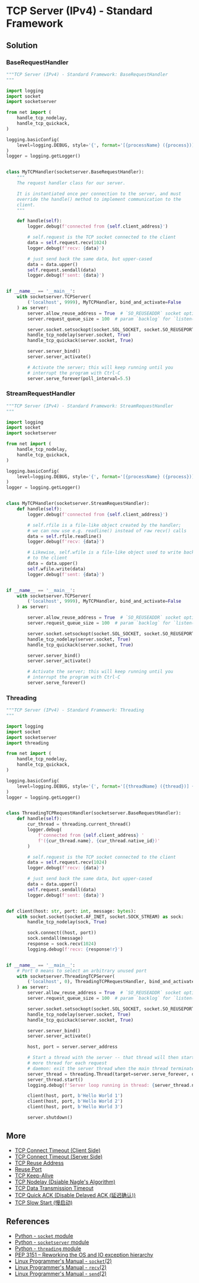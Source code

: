 # TCP Server (IPv4) - Standard Framework

## Solution

### BaseRequestHandler

```python
"""TCP Server (IPv4) - Standard Framework: BaseRequestHandler
"""

import logging
import socket
import socketserver

from net import (
    handle_tcp_nodelay,
    handle_tcp_quickack,
)

logging.basicConfig(
    level=logging.DEBUG, style='{', format='[{processName} ({process})] {message}'
)
logger = logging.getLogger()


class MyTCPHandler(socketserver.BaseRequestHandler):
    """
    The request handler class for our server.

    It is instantiated once per connection to the server, and must
    override the handle() method to implement communication to the
    client.
    """

    def handle(self):
        logger.debug(f'connected from {self.client_address}')

        # self.request is the TCP socket connected to the client
        data = self.request.recv(1024)
        logger.debug(f'recv: {data}')

        # just send back the same data, but upper-cased
        data = data.upper()
        self.request.sendall(data)
        logger.debug(f'sent: {data}')


if __name__ == '__main__':
    with socketserver.TCPServer(
        ('localhost', 9999), MyTCPHandler, bind_and_activate=False
    ) as server:
        server.allow_reuse_address = True  # `SO_REUSEADDR` socket option
        server.request_queue_size = 100  # param `backlog` for `listen()`

        server.socket.setsockopt(socket.SOL_SOCKET, socket.SO_REUSEPORT, 1)
        handle_tcp_nodelay(server.socket, True)
        handle_tcp_quickack(server.socket, True)

        server.server_bind()
        server.server_activate()

        # Activate the server; this will keep running until you
        # interrupt the program with Ctrl-C
        server.serve_forever(poll_interval=5.5)
```

### StreamRequestHandler

```python
"""TCP Server (IPv4) - Standard Framework: StreamRequestHandler
"""

import logging
import socket
import socketserver

from net import (
    handle_tcp_nodelay,
    handle_tcp_quickack,
)

logging.basicConfig(
    level=logging.DEBUG, style='{', format='[{processName} ({process})] {message}'
)
logger = logging.getLogger()


class MyTCPHandler(socketserver.StreamRequestHandler):
    def handle(self):
        logger.debug(f'connected from {self.client_address}')

        # self.rfile is a file-like object created by the handler;
        # we can now use e.g. readline() instead of raw recv() calls
        data = self.rfile.readline()
        logger.debug(f'recv: {data}')

        # Likewise, self.wfile is a file-like object used to write back
        # to the client
        data = data.upper()
        self.wfile.write(data)
        logger.debug(f'sent: {data}')


if __name__ == '__main__':
    with socketserver.TCPServer(
        ('localhost', 9999), MyTCPHandler, bind_and_activate=False
    ) as server:

        server.allow_reuse_address = True  # `SO_REUSEADDR` socket option
        server.request_queue_size = 100  # param `backlog` for `listen()`

        server.socket.setsockopt(socket.SOL_SOCKET, socket.SO_REUSEPORT, 1)
        handle_tcp_nodelay(server.socket, True)
        handle_tcp_quickack(server.socket, True)

        server.server_bind()
        server.server_activate()

        # Activate the server; this will keep running until you
        # interrupt the program with Ctrl-C
        server.serve_forever()
```

### Threading

```python
"""TCP Server (IPv4) - Standard Framework: Threading
"""

import logging
import socket
import socketserver
import threading

from net import (
    handle_tcp_nodelay,
    handle_tcp_quickack,
)

logging.basicConfig(
    level=logging.DEBUG, style='{', format='[{threadName} ({thread})] {message}'
)
logger = logging.getLogger()


class ThreadingTCPRequestHandler(socketserver.BaseRequestHandler):
    def handle(self):
        cur_thread = threading.current_thread()
        logger.debug(
            f'connected from {self.client_address} '
            f'({cur_thread.name}, {cur_thread.native_id})'
        )

        # self.request is the TCP socket connected to the client
        data = self.request.recv(1024)
        logger.debug(f'recv: {data}')

        # just send back the same data, but upper-cased
        data = data.upper()
        self.request.sendall(data)
        logger.debug(f'sent: {data}')


def client(host: str, port: int, message: bytes):
    with socket.socket(socket.AF_INET, socket.SOCK_STREAM) as sock:
        handle_tcp_nodelay(sock, True)

        sock.connect((host, port))
        sock.sendall(message)
        response = sock.recv(1024)
        logging.debug(f'recv: {response!r}')


if __name__ == '__main__':
    # Port 0 means to select an arbitrary unused port
    with socketserver.ThreadingTCPServer(
        ('localhost', 0), ThreadingTCPRequestHandler, bind_and_activate=False
    ) as server:
        server.allow_reuse_address = True  # `SO_REUSEADDR` socket option
        server.request_queue_size = 100  # param `backlog` for `listen()`

        server.socket.setsockopt(socket.SOL_SOCKET, socket.SO_REUSEPORT, 1)
        handle_tcp_nodelay(server.socket, True)
        handle_tcp_quickack(server.socket, True)

        server.server_bind()
        server.server_activate()

        host, port = server.server_address

        # Start a thread with the server -- that thread will then start one
        # more thread for each request
        # daemon: exit the server thread when the main thread terminates
        server_thread = threading.Thread(target=server.serve_forever, daemon=True)
        server_thread.start()
        logging.debug(f'Server loop running in thread: {server_thread.name}')

        client(host, port, b'Hello World 1')
        client(host, port, b'Hello World 2')
        client(host, port, b'Hello World 3')

        server.shutdown()
```

## More

- [TCP Connect Timeout (Client Side)](tcp_connect_timeout_client)
- [TCP Connect Timeout (Server Side)](tcp_connect_timeout_server)
- [TCP Reuse Address](tcp_reuse_address)
- [Reuse Port](reuse_port)
- [TCP Keep-Alive](tcp_keepalive)
- [TCP Nodelay (Dsiable Nagle's Algorithm)](tcp_nodelay)
- [TCP Data Transmission Timeout](tcp_transmission_timeout)
- [TCP Quick ACK (Disable Delayed ACK (延迟确认))](tcp_quickack)
- [TCP Slow Start (慢启动)](../../more/core/tcp_slowstart)

## References

- [Python - `socket` module](https://docs.python.org/3/library/socket.html)
- [Python - `socketserver` module](https://docs.python.org/3/library/socketserver.html)
- [Python - `threading` module](https://docs.python.org/3/library/threading.html)
- [PEP 3151 – Reworking the OS and IO exception hierarchy](https://peps.python.org/pep-3151/)
- [Linux Programmer's Manual - `socket`(2)](https://manpages.debian.org/bullseye/manpages-dev/socket.2.en.html)
- [Linux Programmer's Manual - `recv`(2)](https://manpages.debian.org/bullseye/manpages-dev/recv.2.en.html)
- [Linux Programmer's Manual - `send`(2)](https://manpages.debian.org/bullseye/manpages-dev/send.2.en.html)
